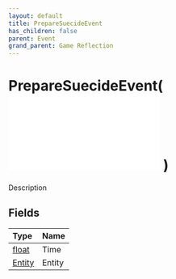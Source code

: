 ```yaml
---
layout: default
title: PrepareSuecideEvent
has_children: false
parent: Event
grand_parent: Game Reflection
---
```

# PrepareSuecideEvent( ![ EntityEventBase ](/game-reflection/events/entity_event_base.md) )
Description 

## Fields
| Type | Name |
|:-------------|:--------------|
| [float](/game-reflection/components/float.md) | Time |
| [Entity](/game-reflection/classes/entity.md) | Entity |

